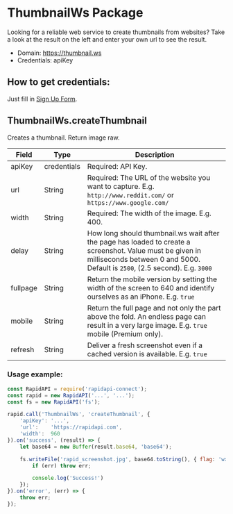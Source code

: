 # ThumbnailWs Package
Looking for a reliable web service to create thumbnails from websites? Take a look at the result on the left and enter your own url to see the result. 
* Domain: https://thumbnail.ws
* Credentials: apiKey

## How to get credentials: 
Just fill in [Sign Up Form](https://thumbnail.ws/sign-up.html).
 
## ThumbnailWs.createThumbnail
Creates a thumbnail. Return image raw.

| Field   | Type       | Description
|---------|------------|----------
| apiKey  | credentials| Required: API Key.
| url     | String     | Required: The URL of the website you want to capture. E.g. `http://www.reddit.com/` or `https://www.google.com/`
| width   | String     | Required: The width of the image. E.g. 400.
| delay   | String     | How long should thumbnail.ws wait after the page has loaded to create a screenshot. Value must be given in milliseconds between 0 and 5000. Default is `2500`, (2.5 second). E.g. `3000`
| fullpage| String     | Return the mobile version by setting the width of the screen to 640 and identify ourselves as an iPhone. E.g. `true`
| mobile  | String     | Return the full page and not only the part above the fold. An endless page can result in a very large image. E.g. `true` mobile (Premium only). 
| refresh | String     | Deliver a fresh screenshot even if a cached version is available. E.g. `true`

### Usage example:

```javascript
const RapidAPI = require('rapidapi-connect');
const rapid = new RapidAPI('...', '...');
const fs = new RapidAPI('fs');

rapid.call('ThumbnailWs', 'createThumbnail', { 
	'apiKey': '...',
	'url':    'https://rapidapi.com',
	'width':  960 
}).on('success', (result) => {
	let base64 = new Buffer(result.base64, 'base64');

	fs.writeFile('rapid_screenshot.jpg', base64.toString(), { flag: 'wx' }, function (err) {
	    if (err) throw err;

	    console.log('Success!')
	});
}).on('error', (err) => {
	throw err;
});
```